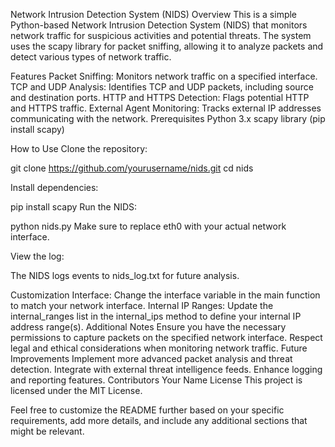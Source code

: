 Network Intrusion Detection System (NIDS)
Overview
This is a simple Python-based Network Intrusion Detection System (NIDS) that monitors network traffic for suspicious activities and potential threats. The system uses the scapy library for packet sniffing, allowing it to analyze packets and detect various types of network traffic.

Features
Packet Sniffing: Monitors network traffic on a specified interface.
TCP and UDP Analysis: Identifies TCP and UDP packets, including source and destination ports.
HTTP and HTTPS Detection: Flags potential HTTP and HTTPS traffic.
External Agent Monitoring: Tracks external IP addresses communicating with the network.
Prerequisites
Python 3.x
scapy library (pip install scapy)

How to Use
Clone the repository:

git clone https://github.com/yourusername/nids.git
cd nids

Install dependencies:

pip install scapy
Run the NIDS:

python nids.py
Make sure to replace eth0 with your actual network interface.

View the log:

The NIDS logs events to nids_log.txt for future analysis.

Customization
Interface: Change the interface variable in the main function to match your network interface.
Internal IP Ranges: Update the internal_ranges list in the internal_ips method to define your internal IP address range(s).
Additional Notes
Ensure you have the necessary permissions to capture packets on the specified network interface.
Respect legal and ethical considerations when monitoring network traffic.
Future Improvements
Implement more advanced packet analysis and threat detection.
Integrate with external threat intelligence feeds.
Enhance logging and reporting features.
Contributors
Your Name
License
This project is licensed under the MIT License.

Feel free to customize the README further based on your specific requirements, add more details, and include any additional sections that might be relevant.
